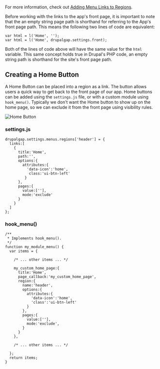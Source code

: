

For more information, check out [Adding Menu Links to Regions](../../Menus/Region_Menu_Links).

Before working with the links to the app's front page, it is important to note that the an empty string page path is shorthand for referring to the App's front page path. This means the following two lines of code are equivalent:

```
var html = l('Home', '');
var html = l('Home', drupalgap.settings.front);
```

Both of the lines of code above will have the same value for the `html` variable. This same concept holds true in Drupal's PHP code, an empty string path is shorthand for the site's front page path.

## Creating a Home Button

A Home Button can be placed into a region as a link. The button allows users a quick way to get back to the front page of our app. Home buttons can be added using the `settings.js` file, or with a custom module using `hook_menu()`. Typically we don't want the Home button to show up on the home page, so we can exclude it from the front page using visibility rules.

![Home Button](http://drupalgap.org/sites/default/files/home-button.png)

### settings.js

```
drupalgap.settings.menus.regions['header'] = {
  links:[
    {
      title:'Home',
      path:'',
      options:{
        attributes:{
          'data-icon':'home',
           class:'ui-btn-left'
         }
      },
      pages:{
        value:[''],
        mode:'exclude'
      }
    }
  ]
};
```

### hook_menu()

```
/**
 * Implements hook_menu().
 */
function my_module_menu() {
  var items = {

    /* ... other items ... */

    my_custom_home_page:{
      title:'Home',
      page_callback:'my_custom_home_page',
      region:{
        name:'header',
        options:{
          attributes:{
            'data-icon':'home',
            'class':'ui-btn-left'
          }
        },
        pages:{
          value:[''],
          mode:'exclude',
        }
      }
    },

    /* ... other items ... */

  };
  return items;
}
```